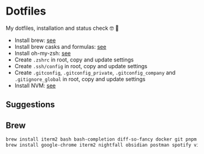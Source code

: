 # Dotfiles

My dotfiles, installation and status check 🤓 🤖

- Install brew: [see](https://brew.sh/)
- Install brew casks and formulas: [see]("#brew")
- Install oh-my-zsh: [see](https://ohmyz.sh/#install)
- Create `.zshrc` in root, copy and update settings
- Create `.ssh/config` in root, copy and update settings
- Create `.gitconfig`, `.gitconfig_private`, `.gitconfig_company` and `.gitignore_global` in root, copy and update settings
- Install NVM: [see](https://github.com/nvm-sh/nvm?tab=readme-ov-file#installing-and-updating)

## Suggestions

## Brew

```zsh
brew install iterm2 bash bash-completion diff-so-fancy docker git pnpm
brew install google-chrome iterm2 nightfall obsidian postman spotify visual-studio-code
```
